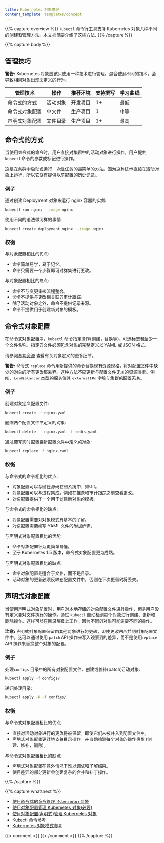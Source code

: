 ```yaml
---
title: Kubernetes 对象管理
content_template: templates/concept
---
```


{{% capture overview %}}
`kubectl` 命令行工具支持 Kubernetes 对象几种不同的创建和管理方法。本文档简要介绍了这些方法.
{{% /capture %}}

{{% capture body %}}

## 管理技巧

**警告:** Kubernetes 对象应该只使用一种技术进行管理。混合使用不同的技术，会导致相同对象出现未定义的行为。

| 管理技术             | 操作         |推荐环境 | 支持撰写  | 学习曲线 |
|----------------------------------|----------------------|------------------------|--------------------|----------------|
| 命令式的方式              | 活动对象         | 开发项目   | 1+                 | 最低         |
| 命令式对象配置  | 单文件     | 生产项目    | 1                  | 中等       |
| 声明式对象配置 | 文件目录 | 生产项目    | 1+                 | 最高        |

## 命令式的方式

当使用命令式的命令时，用户直接对集群中的活动对象进行操作。用户提供 `kubectl` 命令的参数或标记进行操作。

这是在集群中启动或运行一次性任务的最简单的方法。因为这种技术直接在活动对象上运行，所以它没有提供以前配置的历史记录。

### 例子

通过创建 Deployment 对象来运行 nginx 容器的实例:

```sh
kubectl run nginx --image nginx
```

使用不同的语法做同样的事情:

```sh
kubectl create deployment nginx --image nginx
```

### 权衡

与对象配置相比的优点:

 - 命令简单易学，易于记忆。
 - 命令只需要一个步骤即可对群集进行更改。

与对象配置相比的缺点:

 - 命令不与变更审核流程整合。
 - 命令不提供与更改相关联的审计跟踪。
 - 除了活动对象之外，命令不提供记录来源。
 - 命令不提供用于创建新对象的模板。

## 命令式对象配置

在命令式对象配置中，`kubectl` 命令指定操作(创建，替换等)，可选标志和至少一个文件名称。指定的文件必须包含对象的完整定义以 YAML 或 JSON 格式。

请参阅[参考资源](/docs/resources-reference/v1.6/)
查看有关对象定义的更多细节。

**警告:** 命令式 `replace` 命令用新提供的命令替换现有资源规格，将对配置文件中缺少的对象的所有更改都丢弃。这种方法不应更新与配置文件无关的资源类型。例如，`LoadBalancer` 类型的服务使其 `externalIPs` 字段与集群的配置无关。

### 例子

创建对象定义配置文件:

```sh
kubectl create -f nginx.yaml
```

删除两个配置文件中定义的对象:

```sh
kubectl delete -f nginx.yaml -f redis.yaml
```

通过覆写实时配置更新配置文件中定义的对象:

```sh
kubectl replace -f nginx.yaml
```

### 权衡

与命令式的命令相比的优点:

 - 对象配置可以存储在源码控制系统中，如Git。
 - 对象配置可以与进程集成，例如在推送和审计跟踪之前查看更改。
 - 对象配置提供了一个用于创建新对象的模板。

与命令式的命令相比的缺点:

 - 对象配置需要对对象模式有基本的了解。
 - 对象配置需要编写 YAML 文件的附加步骤。

与声明式对象配置相比的优势:

 - 命令对象配置行为更简单易懂。
 - 至于 Kubernetes 1.5 版本，命令式对象配置更为成熟。

与声明式对象配置相比的缺点:

 - 命令对象配置最适合于文件，而不是目录。
 - 活动对象的更新必须反映在配置文件中，否则在下次更替时将丢失。

## 声明式对象配置

当使用声明式对象配置时，用户对本地存储的对象配置文件进行操作，但是用户没有定义要对文件执行的操作。通过 `kubectl` 自动检测每个对象进行创建、更新和删除操作。这样可以在目录层级上工作，因为不同的对象可能需要不同的操作。

**注意:** 声明式对象配置保留由其他对象进行的更改，即使更改未合并到对象配置文件中。这可以通过使用 `patch` API 操作来写入观察到的差异，而不是使用`replace` API 操作来替换整个对象的配置。

### 例子

处理`configs` 目录中的所有对象配置文件，创建或修补(patch)活动对象:

```sh
kubectl apply -f configs/
```

递归处理目录:

```sh
kubectl apply -R -f configs/
```

### 权衡

与命令式对象配置相比的优点:

 - 直接对活动对象进行的更改将被保留，即使它们未被并入到配置文件中。
 - 声明式对象配置更好地支持目录操作，并自动检测每个对象的操作类型 (创建、修补，删除)。

与命令式对象配置相比的缺点:

- 声明式对象配置在意外情况下难以调试和了解结果。
- 使用差异的部分更新会创建复杂的合并和补丁操作。

 {{% /capture %}}

 {{% capture whatsnext %}}
 -  [使用命令式的命令管理 Kubernetes 对象](/zh/docs/tutorials/object-management-kubectl/imperative-object-management-command/)
 -  [使用对象配置管理 Kubernetes 对象(必要)](/docs/tutorials/object-management-kubectl/imperative-object-management-configuration/)
 -  [使用对象配置(声明式)管理 Kubernetes 对象](/docs/tutorials/object-management-kubectl/declarative-object-management-configuration/)
 -  [Kubectl 命令参考](/docs/user-guide/kubectl/v1.6/)
 -  [Kubernetes 对象模式参考](/docs/resources-reference/v1.6/)

 {{< comment >}}
 {{< /comment >}}
 {{% /capture %}}
